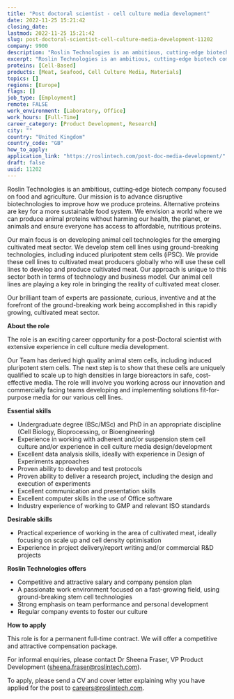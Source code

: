 ```yaml
---
title: "Post doctoral scientist - cell culture media development"
date: 2022-11-25 15:21:42
closing_date: 
lastmod: 2022-11-25 15:21:42
slug: post-doctoral-scientist-cell-culture-media-development-11202
company: 9900
description: "Roslin Technologies is an ambitious, cutting‐edge biotech company focused on food and agriculture. Our mission is to advance disruptive biotechnologies to improve how we produce proteins. Alternative proteins are key for a more sustainable food system. We envision a world where we can produce animal proteins without harming our health, the planet, or animals and ensure everyone has access to affordable, nutritious proteins."
excerpt: "Roslin Technologies is an ambitious, cutting‐edge biotech company focused on food and agriculture. Our mission is to advance disruptive biotechnologies to improve how we produce proteins. Alternative proteins are key for a more sustainable food system. We envision a world where we can produce animal proteins without harming our health, the planet, or animals and ensure everyone has access to affordable, nutritious proteins."
proteins: [Cell-Based]
products: [Meat, Seafood, Cell Culture Media, Materials]
topics: []
regions: [Europe]
flags: []
job_type: [Employment]
remote: FALSE
work_environment: [Laboratory, Office]
work_hours: [Full-Time]
career_category: [Product Development, Research]
city: ""
country: "United Kingdom"
country_code: "GB"
how_to_apply: 
application_link: "https://roslintech.com/post-doc-media-development/"
draft: false
uuid: 11202
---
```

Roslin Technologies is an ambitious, cutting‐edge biotech company
focused on food and agriculture. Our mission is to advance disruptive
biotechnologies to improve how we produce proteins. Alternative proteins
are key for a more sustainable food system. We envision a world where we
can produce animal proteins without harming our health, the planet, or
animals and ensure everyone has access to affordable, nutritious
proteins.

Our main focus is on developing animal cell technologies for the
emerging cultivated meat sector. We develop stem cell lines using
ground-breaking technologies, including induced pluripotent stem cells
(iPSC). We provide these cell lines to cultivated meat producers
globally who will use these cell lines to develop and produce cultivated
meat. Our approach is unique to this sector both in terms of technology
and business model. Our animal cell lines are playing a key role in
bringing the reality of cultivated meat closer.

Our brilliant team of experts are passionate, curious, inventive and at
the forefront of the ground-breaking work being accomplished in this
rapidly growing, cultivated meat sector.

**About the role**

The role is an exciting career opportunity for a post-Doctoral scientist
with extensive experience in cell culture media development.

Our Team has derived high quality animal stem cells, including induced
pluripotent stem cells. The next step is to show that these cells are
uniquely qualified to scale up to high densities in large bioreactors in
safe, cost-effective media. The role will involve you working across our
innovation and commercially facing teams developing and implementing
solutions fit-for-purpose media for our various cell lines. 

**Essential skills**

-   Undergraduate degree (BSc/MSc) and PhD in an appropriate discipline
    (Cell Biology, Bioprocessing, or Bioengineering)
-   Experience in working with adherent and/or suspension stem cell
    culture and/or experience in cell culture media design/development 
-   Excellent data analysis skills, ideally with experience in Design of
    Experiments approaches
-   Proven ability to develop and test protocols 
-   Proven ability to deliver a research project, including the design
    and execution of experiments
-   Excellent communication and presentation skills 
-   Excellent computer skills in the use of Office software
-   Industry experience of working to GMP and relevant ISO standards

**Desirable skills**

-   Practical experience of working in the area of cultivated meat,
    ideally focusing on scale up and cell density optimisation
-   Experience in project delivery/report writing and/or commercial R&D
    projects

**Roslin Technologies offers**

-   Competitive and attractive salary and company pension plan 
-   A passionate work environment focused on a fast-growing field, using
    ground-breaking stem cell technologies 
-   Strong emphasis on team performance and personal development 
-   Regular company events to foster our culture


**How to apply**


This role is for a permanent full-time contract. We will offer a
competitive and attractive compensation package.

For informal enquiries, please contact Dr Sheena Fraser, VP Product
Development (<sheena.fraser@roslintech.com>).

To apply, please send a CV and cover letter explaining why you have
applied for the post to <careers@roslintech.com>.
